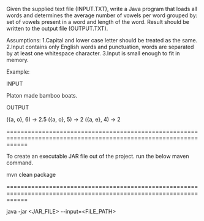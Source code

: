 Given the supplied text file (INPUT.TXT), write a Java program that loads all words and determines the average number of vowels per word grouped by: 
set of vowels present in a word and length of the word. Result should be written to the output file (OUTPUT.TXT).
  
Assumptions:
1.Capital and lower case letter should be treated as the same.
2.Input contains only English words and punctuation, words are separated by at least one whitespace character.
3.Input is small enough to fit in memory.
  
Example:
 
INPUT
 
Platon made bamboo boats.
 
OUTPUT
 
({a, o}, 6) -> 2.5
({a, o}, 5) -> 2
({a, e}, 4) -> 2


==================================================================================================================

To create an executable JAR file out of the project. run the below maven command.

mvn clean package

==================================================================================================================

java -jar <JAR_FILE> --input=<FiLE_PATH>

